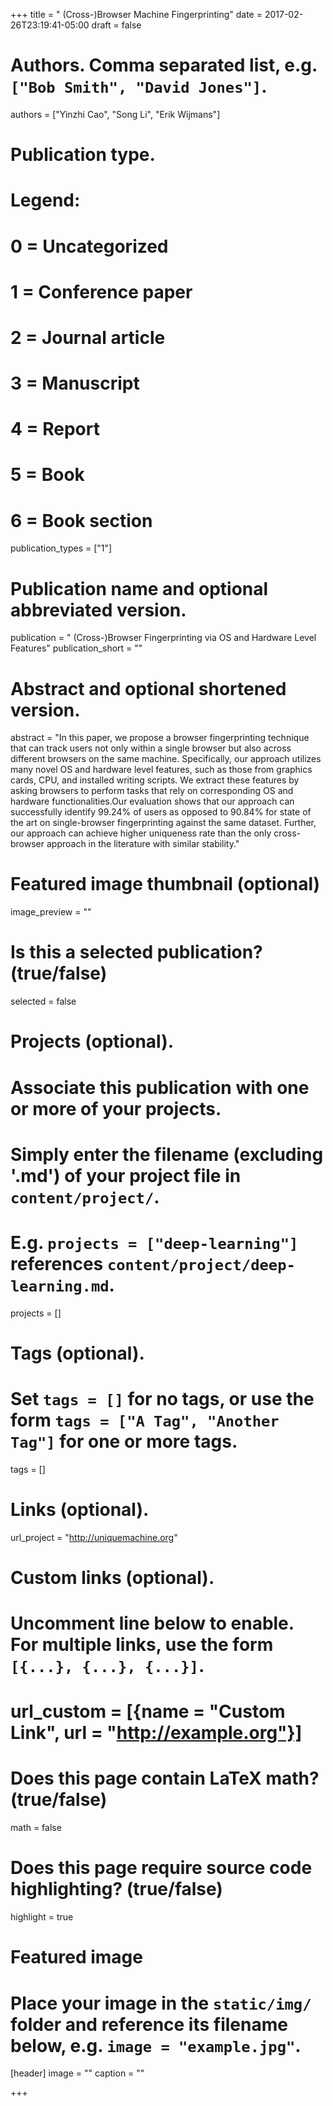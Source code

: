 +++
title = " (Cross-)Browser Machine Fingerprinting"
date = 2017-02-26T23:19:41-05:00
draft = false

# Authors. Comma separated list, e.g. `["Bob Smith", "David Jones"]`.
authors = ["Yinzhi Cao", "Song Li", "Erik Wijmans"]

# Publication type.
# Legend:
# 0 = Uncategorized
# 1 = Conference paper
# 2 = Journal article
# 3 = Manuscript
# 4 = Report
# 5 = Book
# 6 = Book section
publication_types = ["1"]

# Publication name and optional abbreviated version.
publication = " (Cross-)Browser Fingerprinting via OS and Hardware Level Features"
publication_short = ""

# Abstract and optional shortened version.
abstract = "In this paper, we propose a browser fingerprinting technique that can track users not only within a single browser but also across different browsers on the same machine. Specifically, our approach utilizes many novel OS and hardware level features, such as those from graphics cards, CPU, and installed writing scripts. We extract these features by asking browsers to perform tasks that rely on corresponding OS and hardware functionalities.Our evaluation shows that our approach can successfully identify 99.24% of users as opposed to 90.84% for state of the art on single-browser fingerprinting against the same dataset. Further, our approach can achieve higher uniqueness rate than the only cross-browser approach in the literature with similar stability."

# Featured image thumbnail (optional)
image_preview = ""

# Is this a selected publication? (true/false)
selected = false

# Projects (optional).
#   Associate this publication with one or more of your projects.
#   Simply enter the filename (excluding '.md') of your project file in `content/project/`.
#   E.g. `projects = ["deep-learning"]` references `content/project/deep-learning.md`.
projects = []

# Tags (optional).
#   Set `tags = []` for no tags, or use the form `tags = ["A Tag", "Another Tag"]` for one or more tags.
tags = []

# Links (optional).
url_project = "http://uniquemachine.org"

# Custom links (optional).
#   Uncomment line below to enable. For multiple links, use the form `[{...}, {...}, {...}]`.
# url_custom = [{name = "Custom Link", url = "http://example.org"}]

# Does this page contain LaTeX math? (true/false)
math = false

# Does this page require source code highlighting? (true/false)
highlight = true

# Featured image
# Place your image in the `static/img/` folder and reference its filename below, e.g. `image = "example.jpg"`.
[header]
image = ""
caption = ""

+++
